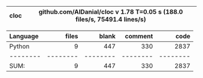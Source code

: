 cloc|github.com/AlDanial/cloc v 1.78  T=0.05 s (188.0 files/s, 75491.4 lines/s)
--- | ---

Language|files|blank|comment|code
:-------|-------:|-------:|-------:|-------:
Python|9|447|330|2837
--------|--------|--------|--------|--------
SUM:|9|447|330|2837
